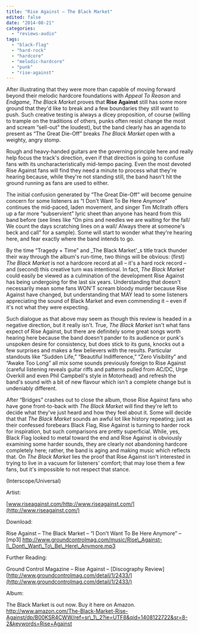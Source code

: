 ```yaml
---
title: "Rise Against – The Black Market"
edited: false
date: "2014-08-21"
categories:
  - "reviews-audio"
tags:
  - "black-flag"
  - "hard-rock"
  - "hardcore"
  - "melodic-hardcore"
  - "punk"
  - "rise-against"
---
```


After illustrating that they were more than capable of moving forward beyond their melodic hardcore foundations with _Appeal To Reason_ and _Endgame_, _The Black Market_ proves that **Rise Against** still has some more ground that they'd like to break and a few boundaries they still want to push. Such creative testing is always a dicey proposition, of course (willing to trample on the traditions of others, punks often resist change the most and scream “sell-out” the loudest), but the band clearly has an agenda to present as “The Great Die-Off” breaks _The Black Market_ open with a weighty, angry stomp.

Rough and heavy-handed guitars are the governing principle here and really help focus the track's direction, even if that direction is going to confuse fans with its uncharacteristically mid-tempo pacing. Even the most devoted Rise Against fans will find they need a minute to process what they're hearing because, while they're not standing still, the band hasn't hit the ground running as fans are used to either.

The initial confusion generated by “The Great Die-Off” will become genuine concern for some listeners as “I Don't Want To Be Here Anymore” continues the mid-paced, laden movement, and singer Tim McIlrath offers up a far more “subservient” lyric sheet than anyone has heard from this band before (see lines like “On pins and needles we are waiting for the fall/ We count the days scratching lines on a wall/ Always there at someone's beck and call” for a sample). Some will start to wonder what they're hearing here, and fear exactly where the band intends to go.

By the time “Tragedy + Time” and _The Black Market'_s title track thunder their way through the album's run-time, two things will be obvious: (first) _The Black Market_ is not a hardcore record at all – it's a hard rock record – and (second) this creative turn was intentional. In fact, _The Black Market_ could easily be viewed as a culmination of the development Rise Against has being undergoing for the last six years. Understanding that doesn't necessarily mean some fans WON'T scream bloody murder because Rise Against have changed, but understanding that MAY lead to some listeners appreciating the sound of Black Market and even commending it – even if it's not what they were expecting.

Such dialogue as that above may seem as though this review is headed in a negative direction, but it really isn't. True, _The Black Market_ isn't what fans expect of Rise Against, but there are definitely some great songs worth hearing here because the band doesn't pander to its audience or punk's unspoken desire for consistency, but does stick to its guns, knocks out a few surprises and makes a few believers with the results. Particular standouts like “Sudden Life,” “Beautiful Indifference,” “Zero Visibility” and “Awake Too Long” all mix some sounds previously foreign to Rise Against (careful listening reveals guitar riffs and patterns pulled from AC/DC, Urge Overkill and even Phil Campbell's style in Motorhead) and refresh the band's sound with a bit of new flavour which isn't a complete change but is undeniably different.

After “Bridges” crashes out to close the album, those Rise Against fans who have gone front-to-back with _The Black Market_ will find they're left to decide what they've just heard and how they feel about it. Some will decide that that _The Black Market_ sounds an awful lot like history repeating; just as their confessed forebears Black Flag, Rise Against is turning to harder rock for inspiration, but such comparisons are pretty superficial. While, yes, Black Flag looked to metal toward the end and Rise Against is obviously examining some harder sounds, they are clearly not abandoning hardcore completely here; rather, the band is aging and making music which reflects that. On _The Black Market_ lies the proof that Rise Against isn't interested in trying to live in a vacuum for listeners' comfort; that may lose them a few fans, but it's impossible to not respect that stance.

(Interscope/Universal)

Artist:

[www.riseagainst.com/http://www.riseagainst.com/](http://www.riseagainst.com/)

Download:

Rise Against – The Black Market – “I Don't Want To Be Here Anymore” – \[mp3\] http://www.groundcontrolmag.com/music/Rise\_Against-I\_Dont\_Want\_To\_Be\_Here\_Anymore.mp3

Further Reading:

Ground Control Magazine – Rise Against – \[Discography Review\] [http://www.groundcontrolmag.com/detail/1/2433/](http://www.groundcontrolmag.com/detail/1/2433/)

Album:

The Black Market is out now. Buy it here on Amazon. http://www.amazon.com/The-Black-Market-Rise-Against/dp/B00KSR4CWW/ref=sr\_1\_2?ie=UTF8&qid=1408122722&sr=8-2&keywords=Rise+Against

